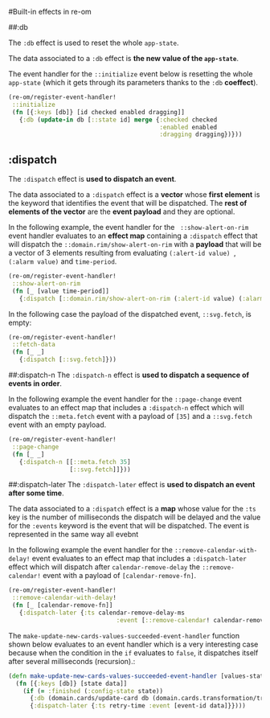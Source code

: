 #Built-in effects in re-om

##:db

The `:db` effect is used to reset the whole `app-state`.

The data associated to a `:db` effect is **the new value of the `app-state`**.

The event handler for the `::initialize` event below is resetting the whole `app-state` (which it gets through its parameters thanks to the `:db` **coeffect**).

```clojure
(re-om/register-event-handler!
 ::initialize
 (fn [{:keys [db]} [id checked enabled dragging]]
   {:db (update-in db [::state id] merge {:checked checked
                                          :enabled enabled
                                          :dragging dragging})}))
```

## :dispatch
The `:dispatch` effect is **used to dispatch an event**.

The data associated to a `:dispatch` effect is a **vector** whose **first element** is the
keyword that identifies the event that will be dispatched. The **rest of elements of the vector**
are the **event payload** and they are optional.

In the following example, the event handler for the ` ::show-alert-on-rim` event handler evaluates to an **effect map** containing a `:dispatch` effect that will dispatch the `::domain.rim/show-alert-on-rim` with a **payload** that will be a vector of 3 elements resulting from evaluating  `(:alert-id value) `, `(:alarm value)` and `time-period`.

```clojure
(re-om/register-event-handler!
 ::show-alert-on-rim
 (fn [_ [value time-period]]
   {:dispatch [::domain.rim/show-alert-on-rim (:alert-id value) (:alarm value) time-period]}))
```

In the following case the payload of the dispatched event, `::svg.fetch`, is empty:

```clojure
(re-om/register-event-handler!
 ::fetch-data
 (fn [_ _]
   {:dispatch [::svg.fetch]}))
```

##:dispatch-n
The `:dispatch-n` effect is **used to dispatch a sequence of events in order**.

In the following example the event handler for the `::page-change` event evaluates to an effect map that includes a `:dispatch-n` effect  which will dispatch the `::meta.fetch` event with a payload of `[35]` and a `::svg.fetch` event with an empty payload.

```clojure
(re-om/register-event-handler!
 ::page-change
 (fn [_ _]
   {:dispatch-n [[::meta.fetch 35]
                 [::svg.fetch]]}))
```


##:dispatch-later
The `:dispatch-later` effect is **used to dispatch an event after some time**.

The data associated to a `:dispatch` effect is a **map** whose value for the `:ts` key is the number of milliseconds the dispatch will be delayed and the value for the `:events` keyword is the event that will be dispatched. The event is represented in the same way all evebnt

In the following example the event handler for the `::remove-calendar-with-delay!` event evaluates to an effect map that includes a `:dispatch-later` effect  which will dispatch after `calendar-remove-delay` the `::remove-calendar!` event with a payload of `[calendar-remove-fn]`.

```clojure
(re-om/register-event-handler!
 ::remove-calendar-with-delay!
 (fn [_ [calendar-remove-fn]]
   {:dispatch-later {:ts calendar-remove-delay-ms
                              :event [::remove-calendar! calendar-remove-fn]}}))
```

The `make-update-new-cards-values-succeeded-event-handler` function shown below evaluates to an event handler which is a very interesting case because when the condition in the `if` evaluates to `false`, it dispatches itself after several milliseconds (recursion).:

```clojure
(defn make-update-new-cards-values-succeeded-event-handler [values-state-lens values-data-lens event-id]
  (fn [{:keys [db]} [state data]]
    (if (= :finished (:config-state state))
      {:db (domain.cards/update-card db (domain.cards.transformation/transform-cards data state))}
      {:dispatch-later {:ts retry-time :event [event-id data]}})))
```
